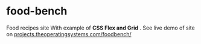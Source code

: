 # food-bench

Food recipes site
With example of **CSS Flex and Grid** .
See live demo of site on [projects.theoperatingsystems.com/foodbench/](https://projects.theoperatingsystems.com/foodbench/)
